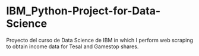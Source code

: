 # IBM_Python-Project-for-Data-Science
Proyecto del curso de Data Science de IBM in which I perform web scraping to obtain income data for Tesal and Gamestop shares.
